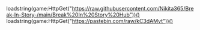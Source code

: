 loadstring(game:HttpGet("https://raw.githubusercontent.com/Nikita365/Break-In-Story-/main/Break%20In%20Story%20Hub"))()
loadstring(game:HttpGet("https://pastebin.com/raw/kC3dAMvt"))()



